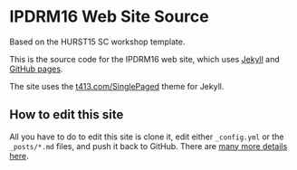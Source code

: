 IPDRM16 Web Site Source
============================================

Based on the HURST15 SC workshop template.

This is the source code for the IPDRM16 web site, which uses
[Jekyll](http://jekyllrb.com) and
[GitHub pages](https://pages.github.com).

The site uses the [t413.com/SinglePaged](http://t413.com/SinglePaged)
theme for Jekyll.


## How to edit this site

All you have to do to edit this site is clone it, edit either
`_config.yml` or the `_posts/*.md` files, and push it back to GitHub.
There are [many more details here](http://t413.com/SinglePaged).
